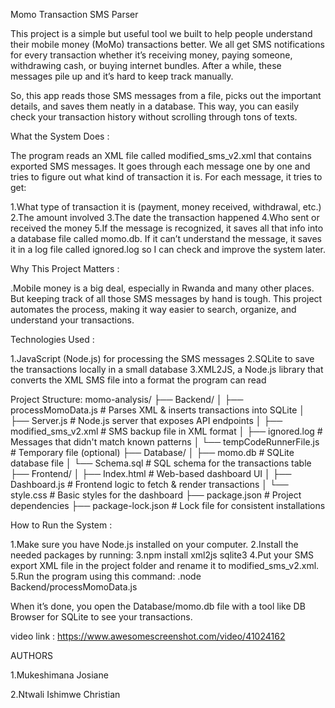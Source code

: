 Momo Transaction SMS Parser

 This project is a simple but useful tool we built to help people understand their mobile money (MoMo) transactions better. We all get SMS notifications for every transaction whether it’s receiving money, paying someone, withdrawing cash, or buying internet bundles. After a while, these messages pile up and it’s hard to keep track manually.

So, this app reads those SMS messages from a file, picks out the important details, and saves them neatly in a database. This way, you can easily check your transaction history without scrolling through tons of texts.

What the System Does :

The program reads an XML file called modified_sms_v2.xml that contains exported SMS messages. It goes through each message one by one and tries to figure out what kind of transaction it is.
For each message, it tries to get:

  1.What type of transaction it is (payment, money received, withdrawal, etc.)
  2.The amount involved
  3.The date the transaction happened
  4.Who sent or received the money
  5.If the message is recognized, it saves all that info into a database file called momo.db. If it can’t understand the message, it saves it in a log file called ignored.log so I can check and improve the system later.

Why This Project Matters :

 .Mobile money is a big deal, especially in Rwanda and many other places. But keeping track of all those SMS messages by hand is tough. This project automates the process, making it way easier to search, organize, and understand your 
  transactions.

Technologies Used :

  1.JavaScript (Node.js) for processing the SMS messages
  2.SQLite to save the transactions locally in a small database
  3.XML2JS, a Node.js library that converts the XML SMS file into a format the program can read

Project Structure:
momo-analysis/
├── Backend/
│ ├── processMomoData.js # Parses XML & inserts transactions into SQLite
│ ├── Server.js # Node.js server that exposes API endpoints
│ ├── modified_sms_v2.xml # SMS backup file in XML format
│ ├── ignored.log # Messages that didn't match known patterns
│ └── tempCodeRunnerFile.js # Temporary file (optional)
├── Database/
│ ├── momo.db # SQLite database file
│ └── Schema.sql # SQL schema for the transactions table
├── Frontend/
│ ├── Index.html # Web-based dashboard UI
│ ├── Dashboard.js # Frontend logic to fetch & render transactions
│ └── style.css # Basic styles for the dashboard
├── package.json # Project dependencies
├── package-lock.json # Lock file for consistent installations

How to Run the System :

  1.Make sure you have Node.js installed on your computer.
  2.Install the needed packages by running:
  3.npm install xml2js sqlite3
  4.Put your SMS export XML file in the project folder and rename it to modified_sms_v2.xml.
  5.Run the program using this command:
      .node Backend/processMomoData.js

When it’s done, you open the Database/momo.db file with a tool like DB Browser for SQLite to see your transactions.

video link : https://www.awesomescreenshot.com/video/41024162

AUTHORS

1.Mukeshimana Josiane

2.Ntwali Ishimwe Christian


